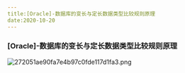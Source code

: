 ```yaml
---
title:[Oracle]-数据库的变长与定长数据类型比较规则原理
date:2020-10-20
---
```




### [Oracle]-数据库的变长与定长数据类型比较规则原理



![272051ae90fa7e4b97c0fde117d1fa3.png](http://cdn.lifemini.cn/dbblog/20201019/e507dc572fa74dfcb2b09edcee7c3c8e.png)